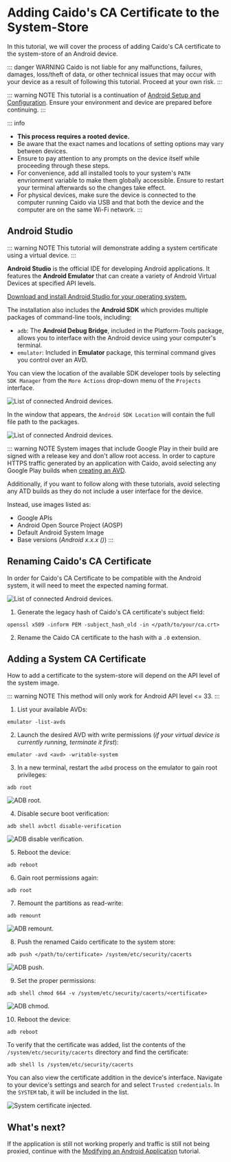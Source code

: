 # Adding Caido's CA Certificate to the System-Store

In this tutorial, we will cover the process of adding Caido's CA certificate to the system-store of an Android device.

::: danger WARNING
Caido is not liable for any malfunctions, failures, damages, loss/theft of data, or other technical issues that may occur with your device as a result of following this tutorial. Proceed at your own risk.
:::

::: warning NOTE
This tutorial is a continuation of [Android Setup and Configuration](/tutorials/android_configuration.md). Ensure your environment and device are prepared before continuing.
:::

::: info

- ****This process requires a rooted device.****
- Be aware that the exact names and locations of setting options may vary between devices.
- Ensure to pay attention to any prompts on the device itself while proceeding through these steps.
- For convenience, add all installed tools to your system's `PATH` envrionment variable to make them globally accessible. Ensure to restart your terminal afterwards so the changes take effect.
- For physical devices, make sure the device is connected to the computer running Caido via USB and that both the device and the computer are on the same Wi-Fi network.
:::

## Android Studio

::: warning NOTE
This tutorial will demonstrate adding a system certificate using a virtual device.
:::

**Android Studio** is the official IDE for developing Android applications. It features the **Android Emulator** that can create a variety of Android Virtual Devices at specified API levels.

[Download and install Android Studio for your operating system.](https://developer.android.com/studio)

The installation also includes the **Android SDK** which provides multiple packages of command-line tools, including:

- `adb`: The **Android Debug Bridge**, included in the Platform-Tools package, allows you to interface with the Android device using your computer's terminal.
- `emulator`: Included in **Emulator** package, this terminal command gives you control over an AVD.

You can view the location of the available SDK developer tools by selecting `SDK Manager` from the `More Actions` drop-down menu of the `Projects` interface.

<img alt="List of connected Android devices." src="/_images/sdk_manager.png" center no-shadow/>

In the window that appears, the `Android SDK Location` will contain the full file path to the packages.

<img alt="List of connected Android devices." src="/_images/android_studio_sdk_tools.png" center no-shadow/>

::: warning NOTE
System images that include Google Play in their build are signed with a release key and don't allow root access. In order to capture HTTPS traffic generated by an application with Caido, avoid selecting any Google Play builds when [creating an AVD](https://developer.android.com/studio/run/managing-avds?utm_source=android-studio).

Additionally, if you want to follow along with these tutorials, avoid selecting any ATD builds as they do not include a user interface for the device.

Instead, use images listed as:

- Google APIs
- Android Open Source Project (AOSP)
- Default Android System Image
- Base versions (_Android x.x.x ()_)
:::

## Renaming Caido's CA Certificate

In order for Caido's CA Certificate to be compatible with the Android system, it will need to meet the expected naming format.

<img alt="List of connected Android devices." src="/_images/cert_name_format.png" center no-shadow/>

1. Generate the legacy hash of Caido's CA certificate's subject field:

```
openssl x509 -inform PEM -subject_hash_old -in </path/to/your/ca.crt>
```

2. Rename the Caido CA certificate to the hash with a `.0` extension.

## Adding a System CA Certificate

How to add a certificate to the system-store will depend on the API level of the system image.

::: warning NOTE
This method will only work for Android API level <= 33.
:::

1. List your available AVDs:

```
emulator -list-avds
```

2. Launch the desired AVD with write permissions (_if your virtual device is currently running, terminate it first_):

```
emulator -avd <avd> -writable-system
```

3. In a new terminal, restart the `adbd` process on the emulator to gain root privileges:

```
adb root
```

<img alt="ADB root." src="/_images/adb_root.png" center no-shadow/>

4. Disable secure boot verification:

```
adb shell avbctl disable-verification
```

<img alt="ADB disable verification." src="/_images/adb_disable_verification.png" center no-shadow/>

5. Reboot the device:

```
adb reboot
```

6. Gain root permissions again:

```
adb root
```

7. Remount the partitions as read-write:

```
adb remount
```

<img alt="ADB remount." src="/_images/adb_remount.png" center no-shadow/>

8. Push the renamed Caido certificate to the system store:

```
adb push </path/to/certificate> /system/etc/security/cacerts
```

<img alt="ADB push." src="/_images/adb_push_cert.png" center no-shadow/>

9. Set the proper permissions:

```
adb shell chmod 664 -v /system/etc/security/cacerts/<certificate>
```

<img alt="ADB chmod." src="/_images/adb_chmod.png" center no-shadow/>

10. Reboot the device:

```
adb reboot
```

To verify that the certificate was added, list the contents of the `/system/etc/security/cacerts` directory and find the certificate:

```
adb shell ls /system/etc/security/cacerts
```

You can also view the certificate addition in the device's interface. Navigate to your device's settings and search for and select `Trusted credentials`. In the `SYSTEM` tab, it will be included in the list.

<img alt="System certificate injected." src="/_images/android_trusted_credentials.png" center no-shadow/>

## What's next?

If the application is still not working properly and traffic is still not being proxied, continue with the [Modifying an Android Application](/tutorials/modifying_apk.md) tutorial.

